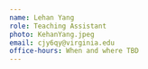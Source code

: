 ```yaml
---
name: Lehan Yang
role: Teaching Assistant
photo: KehanYang.jpeg
email: cjy6qy@virginia.edu
office-hours: When and where TBD
---
```

